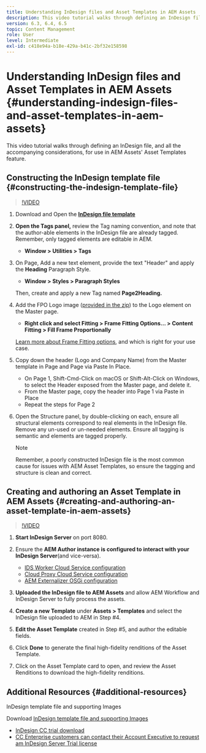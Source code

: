 ```yaml
---
title: Understanding InDesign files and Asset Templates in AEM Assets
description: This video tutorial walks through defining an InDesign file, and all the accompanying considerations, for use in AEM Assets' Asset Templates feature.
version: 6.3, 6.4, 6.5
topic: Content Management
role: User
level: Intermediate
exl-id: c418e94a-b18e-429a-b41c-2bf32e158598
---
```

# Understanding InDesign files and Asset Templates in AEM Assets {#understanding-indesign-files-and-asset-templates-in-aem-assets}

This video tutorial walks through defining an InDesign file, and all the accompanying considerations, for use in AEM Assets' Asset Templates feature.

## Constructing the InDesign template file {#constructing-the-indesign-template-file}

>[!VIDEO](https://video.tv.adobe.com/v/19293/?quality=9&learn=on)

1. Download and Open the [**InDesign file template**](assets/asset-templates-tutorial-video--supporting-files.zip)
2. **Open the Tags panel,** review the Tag naming convention, and note that the author-able elements in the InDesign file are already tagged. Remember, only tagged elements are editable in AEM.

    * **Window &gt; Utilities &gt; Tags**

3. On Page, Add a new text element, provide the text "Header" and apply the **Heading** Paragraph Style.

    * **Window &gt; Styles &gt; Paragraph Styles**

   Then, create and apply a new Tag named **Page2Heading.**

4. Add the FPO Logo image ([provided in the zip](assets/asset-templates-tutorial-video--supporting-files.zip)) to the Logo element on the Master page.

    * **Right click **and select** Fitting &gt; Frame Fitting Options... &gt; Content Fitting &gt; Fill Frame Proportionally**

   [Learn more about Frame Fitting options](https://helpx.adobe.com/indesign/using/frames-objects.html#fitting_objects_to_frames), and which is right for your use case.

5. Copy down the header (Logo and Company Name) from the Master template in Page and Page via Paste In Place.

    * On Page 1, Shift-Cmd-Click on macOS or Shift-Alt-Click on Windows, to select the Header exposed from the Master page, and delete it.
    * From the Master page, copy the header into Page 1 via Paste in Place
    * Repeat the steps for Page 2

6. Open the Structure panel, by double-clicking on each, ensure all structural elements correspond to real elements in the InDesign file. Remove any un-used or un-needed elements. Ensure all tagging is semantic and elements are tagged properly.

   >[!NOTE]
   >
   >Remember, a poorly constructed InDesign file is the most common cause for issues with AEM Asset Templates, so ensure the tagging and structure is clean and correct.

## Creating and authoring an Asset Template in AEM Assets {#creating-and-authoring-an-asset-template-in-aem-assets}

>[!VIDEO](https://video.tv.adobe.com/v/19294/?quality=9&learn=on)

1. **Start InDesign Server** on port 8080.
2. Ensure the **AEM Author instance is configured to interact with your InDesign Server**(and vice-versa).

    * [IDS Worker Cloud Service configuration](http://localhost:4502/etc/cloudservices/proxy/ids.html)
    * [Cloud Proxy Cloud Service configuration](http://localhost:4502/etc/cloudservices/proxy.html)
    * [AEM Externalizer OSGi configuration](http://localhost:4502/system/console/configMgr)

3. **Uploaded the InDesign file to AEM Assets** and allow AEM Workflow and InDesign Server to fully process the assets.
4. **Create a new Template** under **Assets &gt; Templates** and select the InDesign file uploaded to AEM in Step #4.  
5. **Edit the Asset Template** created in Step #5, and author the editable fields.
6. Click **Done** to generate the final high-fidelity renditions of the Asset Template.
7. Click on the Asset Template card to open, and review the Asset Renditions to download the high-fidelity renditions.

## Additional Resources {#additional-resources}

InDesign template file and supporting Images

Download [InDesign template file and supporting Images](assets/asset-templates-tutorial-video--supporting-files-1.zip)

* [InDesign CC trial download](https://creative.adobe.com/products/download/indesign)
* [CC Enterprise customers can contact their Account Executive to request am InDesign Server Trial license](https://www.adobe.com/products/indesignserver/faq.html)
